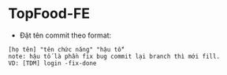 # TopFood-FE

- Đặt tên commit theo format:
```
[họ tên] "tên chức năng" "hậu tố"
note: hậu tố là phần fix bug commit lại branch thì mới fill.
VD: [TDM] login -fix-done
```
